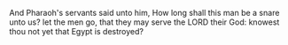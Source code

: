 And Pharaoh's servants said unto him, How long shall this man be a snare unto us? let the men go, that they may serve the LORD their God: knowest thou not yet that Egypt is destroyed?
